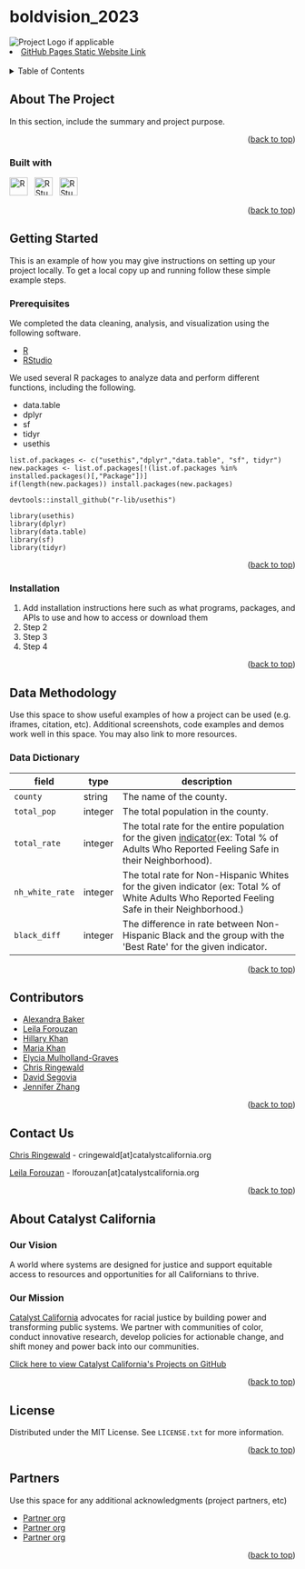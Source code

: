 # boldvision_2023

<img src="" alt="Project Logo if applicable">


<li><a href="">GitHub Pages Static Website Link</a></li>

<br>

<details>
  <summary>Table of Contents</summary>
  <ol>
    <li>
      <a href="#about-the-project">About The Project</a></li>
    <li><a href="#getting-started">Getting Started</a>
      <ul>
        <li><a href="#prerequisites">Prerequisites</a></li>
        <li><a href="#installation">Installation</a></li>
      </ul>
    </li>
    <li><a href="#data-methodology">Data Methodology</a>
      <ul>
        <li><a href="#data-dictionary">Data Dictionary</a></li>
      </ul>
    </li>
    <li><a href="#contributors">Contributors</a></li>
    <li><a href="#contact-us">Contact Us</a></li>
    <li><a href="#about-catalyst-california">About Catalyst California</a>
      <ul>
        <li><a href="#our-vision">Our Vision</a></li>
        <li><a href="#our-mission">Our Mission</a></li>
      </ul>
    </li>
    <li><a href="#citation">Citation</a></li>
    <li><a href="#license">License</a></li>
    <li><a href="#partners">Partners</a></li>
  </ol>
</details>

## About The Project

In this section, include the summary and project purpose.

<p align="right">(<a href="#top">back to top</a>)</p>


### Built with

<img src="https://upload.wikimedia.org/wikipedia/commons/thumb/1/1b/R_logo.svg/1086px-R_logo.svg.png?20160212050515" alt="R" height="32px"/> &nbsp; <img  src="https://upload.wikimedia.org/wikipedia/commons/d/d0/RStudio_logo_flat.svg" alt="RStudio" height="32px"/> &nbsp; <img  src="https://upload.wikimedia.org/wikipedia/commons/thumb/e/e0/Git-logo.svg/768px-Git-logo.svg.png?20160811101906" alt="RStudio" height="32px"/>

<p align="right">(<a href="#top">back to top</a>)</p>

## Getting Started

This is an example of how you may give instructions on setting up your project locally.
To get a local copy up and running follow these simple example steps.

### Prerequisites

We completed the data cleaning, analysis, and visualization using the following software. 
* [R](https://cran.rstudio.com/)
* [RStudio](https://posit.co/download/rstudio-desktop)

We used several R packages to analyze data and perform different functions, including the following.
* data.table 
* dplyr
* sf
* tidyr
* usethis

```
list.of.packages <- c("usethis","dplyr","data.table", "sf", tidyr")
new.packages <- list.of.packages[!(list.of.packages %in% installed.packages()[,"Package"])]
if(length(new.packages)) install.packages(new.packages)

devtools::install_github("r-lib/usethis")

library(usethis)
library(dplyr)
library(data.table)
library(sf)
library(tidyr)
```

<p align="right">(<a href="#top">back to top</a>)</p>


### Installation

1. Add installation instructions here such as what programs, packages, and APIs to use and how to access or download them
2. Step 2
3. Step 3
4. Step 4

<p align="right">(<a href="#top">back to top</a>)</p>


## Data Methodology

Use this space to show useful examples of how a project can be used (e.g. iframes, citation, etc). Additional screenshots, code examples and demos work well in this space. You may also link to more resources.

### Data Dictionary
| field                         | type    | description                                                                                                                                                                                      |
| ----------------------------- | ------- | ------------------------------------------------------------------------------------------------------------------------------------------------------------------------------------------------ |
| `county`                      | string  | The name of the county.                                                                                                                                                                          |
| `total_pop`                   | integer | The total population in the county.                                                                                                                                                              |           
| `total_rate`                  | integer | The total rate for the entire population for the given [indicator](https://www.racecounts.org/issue/crime-and-justice)(ex: Total % of Adults Who Reported Feeling Safe in their Neighborhood).   | 
| `nh_white_rate`               | integer | The total rate for Non-Hispanic Whites for the given indicator (ex: Total % of White Adults Who Reported Feeling Safe in their Neighborhood.)                                                    |
| `black_diff`                  | integer | The difference in rate between Non-Hispanic Black and the group with the 'Best Rate' for the given indicator.                                                                                    |

<p align="right">(<a href="#top">back to top</a>)</p>

## Contributors

* [Alexandra Baker](https://github.com/bakeralexan)
* [Leila Forouzan](https://github.com/lforouzan)
* [Hillary Khan](https://github.com/hillaryk-ap)
* [Maria Khan](https://github.com/mariatkhan)
* [Elycia Mulholland-Graves](https://github.com/elyciamg)
* [Chris Ringewald](https://github.com/cringewald)
* [David Segovia](https://github.com/davidseg1997)
* [Jennifer Zhang](https://github.com/jzhang514)

<p align="right">(<a href="#top">back to top</a>)</p>

## Contact Us

[Chris Ringewald](https://www.linkedin.com/in/chris-ringewald-6766369/) - cringewald[at]catalystcalifornia.org  <br>


[Leila Forouzan](https://www.linkedin.com/in/leilaforouzan/) - lforouzan[at]catalystcalifornia.org

<p align="right">(<a href="#top">back to top</a>)</p>

## About Catalyst California

### Our Vision
A world where systems are designed for justice and support equitable access to resources and opportunities for all Californians to thrive.

### Our Mission
[Catalyst California](https://www.catalystcalifornia.org/) advocates for racial justice by building power and transforming public systems. We partner with communities of color, conduct innovative research, develop policies for actionable change, and shift money and power back into our communities. 

[Click here to view Catalyst California's Projects on GitHub](https://github.com/catalystcalifornia)

<p align="right">(<a href="#top">back to top</a>)</p>

## License

Distributed under the MIT License. See `LICENSE.txt` for more information.

<p align="right">(<a href="#top">back to top</a>)</p>

## Partners

Use this space for any additional acknowledgments (project partners, etc)

* [Partner org](URL)
* [Partner org](URL)
* [Partner org](URL)

<p align="right">(<a href="#top">back to top</a>)</p>
